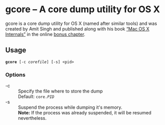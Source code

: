 # gcore – A core dump utility for OS X
gcore is a core dump utility for OS X (named after similar tools) and was created
by Amit Singh and published along with his book [“Mac OS X Internals”][book-amazon] in the online
[bonus chapter][book-core].

## Usage

<pre><code><strong>gcore</strong> [-c <em>corefile</em>] [-s] &lt;pid&gt;</code></pre>


### Options
<dl>
    <dt>-c</dt>
    <dd>Specify the file where to store the dump<br />Default: <code>core.<em>PID</em></code></dd>
    <dt>-s</dt>
    <dd>Suspend the process while dumping it's memory.<br />
        <strong>Note:</strong> If the process was already suspended, it will be resumed nevertheless.</dd>
</dl>

[book-core]: http://www.osxbook.com/book/bonus/chapter8/core/
[book-amazon]: http://www.amazon.com/gp/product/0321278542/